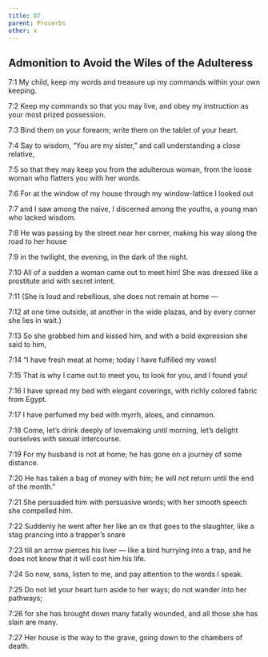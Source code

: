 ```yaml
---
title: 07
parent: Proverbs
other: x
---
```


## Admonition to Avoid the Wiles of the Adulteress


<a name="7:1">7:1</a> My child, keep my words and treasure up my commands within your own keeping.

<a name="7:2">7:2</a> Keep my commands so that you may live, and obey my instruction as your most prized possession.

<a name="7:3">7:3</a> Bind them on your forearm; write them on the tablet of your heart.

<a name="7:4">7:4</a> Say to wisdom, “You are my sister,” and call understanding a close relative,

<a name="7:5">7:5</a> so that they may keep you from the adulterous woman, from the loose woman who flatters you with her words.

<a name="7:6">7:6</a> For at the window of my house through my window-lattice I looked out

<a name="7:7">7:7</a> and I saw among the naive, I discerned among the youths, a young man who lacked wisdom.

<a name="7:8">7:8</a> He was passing by the street near her corner, making his way along the road to her house

<a name="7:9">7:9</a> in the twilight, the evening, in the dark of the night.

<a name="7:10">7:10</a> All of a sudden a woman came out to meet him! She was dressed like a prostitute and with secret intent.

<a name="7:11">7:11</a> (She is loud and rebellious, she does not remain at home — 

<a name="7:12">7:12</a> at one time outside, at another in the wide plazas, and by every corner she lies in wait.)

<a name="7:13">7:13</a> So she grabbed him and kissed him, and with a bold expression she said to him,

<a name="7:14">7:14</a> “I have fresh meat at home; today I have fulfilled my vows!

<a name="7:15">7:15</a> That is why I came out to meet you, to look for you, and I found you!

<a name="7:16">7:16</a> I have spread my bed with elegant coverings, with richly colored fabric from Egypt.

<a name="7:17">7:17</a> I have perfumed my bed with myrrh, aloes, and cinnamon.

<a name="7:18">7:18</a> Come, let’s drink deeply of lovemaking until morning, let’s delight ourselves with sexual intercourse.

<a name="7:19">7:19</a> For my husband is not at home; he has gone on a journey of some distance.

<a name="7:20">7:20</a> He has taken a bag of money with him; he will not return until the end of the month.”

<a name="7:21">7:21</a> She persuaded him with persuasive words; with her smooth speech she compelled him.

<a name="7:22">7:22</a> Suddenly he went after her like an ox that goes to the slaughter, like a stag prancing into a trapper’s snare

<a name="7:23">7:23</a> till an arrow pierces his liver —  like a bird hurrying into a trap, and he does not know that it will cost him his life.

<a name="7:24">7:24</a> So now, sons, listen to me, and pay attention to the words I speak.

<a name="7:25">7:25</a> Do not let your heart turn aside to her ways; do not wander into her pathways;

<a name="7:26">7:26</a> for she has brought down many fatally wounded, and all those she has slain are many.

<a name="7:27">7:27</a> Her house is the way to the grave, going down to the chambers of death.
